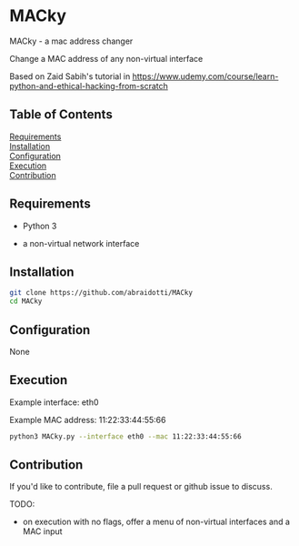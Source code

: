 # MACky
MACky - a mac address changer

Change a MAC address of any non-virtual interface

Based on Zaid Sabih's tutorial in <https://www.udemy.com/course/learn-python-and-ethical-hacking-from-scratch>

## Table of Contents  
[Requirements](##Requirements)  
[Installation](##Installation)  
[Configuration](##Configuration)  
[Execution](##Execution)  
[Contribution](##Contribution)  

## Requirements

- Python 3

- a non-virtual network interface

## Installation

```bash
git clone https://github.com/abraidotti/MACky
cd MACky
```

## Configuration

None

## Execution

Example interface: eth0

Example MAC address: 11:22:33:44:55:66

```bash
python3 MACky.py --interface eth0 --mac 11:22:33:44:55:66
```

## Contribution

If you'd like to contribute, file a pull request or github issue to discuss.

TODO:

- on execution with no flags, offer a menu of non-virtual interfaces and a MAC input